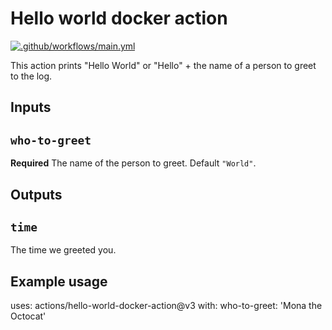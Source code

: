 # Hello world docker action
[![.github/workflows/main.yml](https://github.com/adeslatt/hello-world-docker-action/actions/workflows/main.yml/badge.svg)](https://github.com/adeslatt/hello-world-docker-action/actions/workflows/main.yml)

This action prints "Hello World" or "Hello" + the name of a person to greet to the log.

## Inputs

## `who-to-greet`

**Required** The name of the person to greet. Default `"World"`.

## Outputs

## `time`

The time we greeted you.

## Example usage

uses: actions/hello-world-docker-action@v3
with:
  who-to-greet: 'Mona the Octocat'
